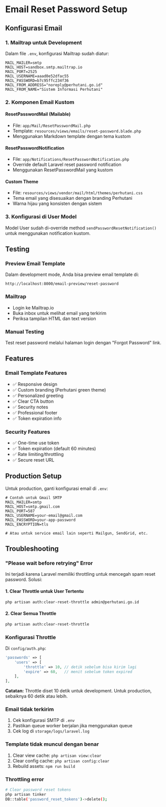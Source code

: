 # Email Reset Password Setup

## Konfigurasi Email

### 1. Mailtrap untuk Development

Dalam file `.env`, konfigurasi Mailtrap sudah diatur:

```env
MAIL_MAILER=smtp
MAIL_HOST=sandbox.smtp.mailtrap.io
MAIL_PORT=2525
MAIL_USERNAME=aaad0e52dfac55
MAIL_PASSWORD=b7c95ffc234f36
MAIL_FROM_ADDRESS="noreply@perhutani.go.id"
MAIL_FROM_NAME="Sistem Informasi Perhutani"
```

### 2. Komponen Email Kustom

#### ResetPasswordMail (Mailable)

-   File: `app/Mail/ResetPasswordMail.php`
-   Template: `resources/views/emails/reset-password.blade.php`
-   Menggunakan Markdown template dengan tema kustom

#### ResetPasswordNotification

-   File: `app/Notifications/ResetPasswordNotification.php`
-   Override default Laravel reset password notification
-   Menggunakan ResetPasswordMail yang kustom

#### Custom Theme

-   File: `resources/views/vendor/mail/html/themes/perhutani.css`
-   Tema email yang disesuaikan dengan branding Perhutani
-   Warna hijau yang konsisten dengan sistem

### 3. Konfigurasi di User Model

Model User sudah di-override method `sendPasswordResetNotification()` untuk menggunakan notification kustom.

## Testing

### Preview Email Template

Dalam development mode, Anda bisa preview email template di:

```
http://localhost:8000/email-preview/reset-password
```

### Mailtrap

-   Login ke Mailtrap.io
-   Buka inbox untuk melihat email yang terkirim
-   Periksa tampilan HTML dan text version

### Manual Testing

Test reset password melalui halaman login dengan "Forgot Password" link.

## Features

### Email Template Features

-   ✅ Responsive design
-   ✅ Custom branding (Perhutani green theme)
-   ✅ Personalized greeting
-   ✅ Clear CTA button
-   ✅ Security notes
-   ✅ Professional footer
-   ✅ Token expiration info

### Security Features

-   ✅ One-time use token
-   ✅ Token expiration (default 60 minutes)
-   ✅ Rate limiting/throttling
-   ✅ Secure reset URL

## Production Setup

Untuk production, ganti konfigurasi email di `.env`:

```env
# Contoh untuk Gmail SMTP
MAIL_MAILER=smtp
MAIL_HOST=smtp.gmail.com
MAIL_PORT=587
MAIL_USERNAME=your-email@gmail.com
MAIL_PASSWORD=your-app-password
MAIL_ENCRYPTION=tls

# Atau untuk service email lain seperti Mailgun, SendGrid, etc.
```

## Troubleshooting

### "Please wait before retrying" Error

Ini terjadi karena Laravel memiliki throttling untuk mencegah spam reset password. Solusi:

#### 1. Clear Throttle untuk User Tertentu

```bash
php artisan auth:clear-reset-throttle admin@perhutani.go.id
```

#### 2. Clear Semua Throttle

```bash
php artisan auth:clear-reset-throttle
```

### Konfigurasi Throttle

Di `config/auth.php`:

```php
'passwords' => [
    'users' => [
        'throttle' => 10, // detik sebelum bisa kirim lagi
        'expire' => 60,   // menit sebelum token expired
    ],
],
```

**Catatan:** Throttle diset 10 detik untuk development. Untuk production, sebaiknya 60 detik atau lebih.

### Email tidak terkirim

1. Cek konfigurasi SMTP di `.env`
2. Pastikan queue worker berjalan jika menggunakan queue
3. Cek log di `storage/logs/laravel.log`

### Template tidak muncul dengan benar

1. Clear view cache: `php artisan view:clear`
2. Clear config cache: `php artisan config:clear`
3. Rebuild assets: `npm run build`

### Throttling error

```bash
# Clear password reset tokens
php artisan tinker
DB::table('password_reset_tokens')->delete();
```
